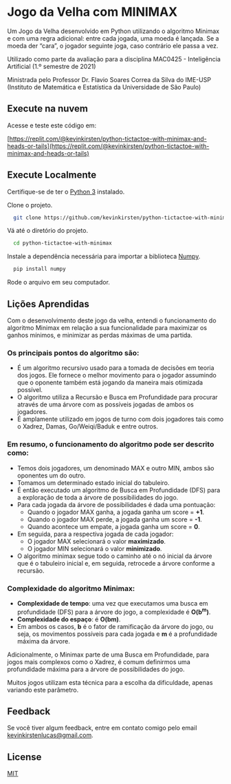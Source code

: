 
# Jogo da Velha com MINIMAX

Um Jogo da Velha desenvolvido em Python utilizando o algoritmo Minimax e com uma regra adicional: entre cada jogada, uma moeda é lançada. Se a moeda der “cara”, o jogador seguinte joga, caso contrário ele passa a vez.

Utilizado como parte da avaliação para a disciplina MAC0425 - Inteligência Artificial (1.º semestre de 2021)

Ministrada pelo Professor Dr. Flavio Soares Correa da Silva do IME-USP (Instituto de Matemática e Estatística da Universidade de São Paulo)

## Execute na nuvem

Acesse e teste este código em:

[https://replit.com/@kevinkirsten/python-tictactoe-with-minimax-and-heads-or-tails](https://replit.com/@kevinkirsten/python-tictactoe-with-minimax-and-heads-or-tails)

## Execute Localmente

Certifique-se de ter o [Python 3](https://www.python.org/) instalado.

Clone o projeto.

```bash
  git clone https://github.com/kevinkirsten/python-tictactoe-with-minimax-and-heads-or-tails
```

Vá até o diretório do projeto.

```bash
  cd python-tictactoe-with-minimax
```

Instale a dependência necessária para importar a biblioteca [Numpy](https://numpy.org/). 

```bash
  pip install numpy
```

Rode o arquivo em seu computador.

## Lições Aprendidas

Com o desenvolvimento deste jogo da velha, entendi o funcionamento do algoritmo Minimax em relação a sua funcionalidade para maximizar os ganhos mínimos, e minimizar as perdas máximas de uma partida.

### Os principais pontos do algoritmo são:

- É um algoritmo recursivo usado para a tomada de decisões em teoria dos jogos. Ele fornece o melhor movimento para o jogador assumindo que o oponente também está jogando da maneira mais otimizada possível.
- O algoritmo utiliza a Recursão e Busca em Profundidade para procurar através de uma árvore com as possíveis jogadas de ambos os jogadores.
- É amplamente utilizado em jogos de turno com dois jogadores tais como o Xadrez, Damas, Go/Weiqi/Baduk e entre outros.

### Em resumo, o funcionamento do algoritmo pode ser descrito como:

- Temos dois jogadores, um denominado MAX e outro MIN, ambos são oponentes um do outro.
- Tomamos um determinado estado inicial do tabuleiro.
- É então executado um algoritmo de Busca em Profundidade (DFS) para a exploração de toda a árvore de possibilidades do jogo.
- Para cada jogada da árvore de possibilidades é dada uma pontuação:
    - Quando o jogador MAX ganha, a jogada ganha um score = **+1**.
    - Quando o jogador MAX perde, a jogada ganha um score = **-1**.
    - Quando acontece um empate, a jogada ganha um score = **0**. 
- Em seguida, para a respectiva jogada de cada jogador:
  - O jogador MAX selecionará o valor **maximizado**.
  - O jogador MIN selecionará o valor **minimizado**.
- O algoritmo minimax segue todo o caminho até o nó inicial da árvore que é o tabuleiro inicial e, em seguida, retrocede a árvore conforme a recursão.

### Complexidade do algoritmo Minimax:

- **Complexidade de tempo**: uma vez que executamos uma busca em profundidade (DFS) para a árvore do jogo, a complexidade é **O(b<sup>m</sup>)**.
- **Complexidade do espaço**: é **O(bm)**.
- Em ambos os casos, **b** é o fator de ramificação da árvore do jogo, ou seja, os movimentos possíveis para cada jogada e **m** é a profundidade máxima da árvore.

Adicionalmente, o Minimax parte de uma Busca em Profundidade, para jogos mais complexos como o Xadrez, é comum definirmos uma profundidade máxima para a árvore de possibilidades do jogo.

Muitos jogos utilizam esta técnica para a escolha da dificuldade, apenas variando este parâmetro.

## Feedback

Se você tiver algum feedback, entre em contato comigo pelo email [kevinkirstenlucas@gmail.com](mailto:kevinkirstenlucas@gmail.com?subject=[GitHub]%20python-tictactoe-with-minimax-with-heads-or-tails).

## License

[MIT](https://choosealicense.com/licenses/mit/)